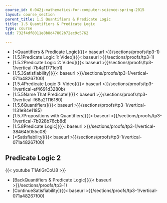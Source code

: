 ```yaml
---
course_id: 6-042j-mathematics-for-computer-science-spring-2015
layout: course_section
parent_title: 1.5 Quantifiers & Predicate Logic
title: 1.5 Quantifiers & Predicate Logic
type: course
uid: 732f4df8011e8b8d47802b72ec9c5762

---
```


*   [<Quantifiers & Predicate Logic]({{< baseurl >}}/sections/proofs/tp3-1)
*   [1.5.1Predicate Logic 1: Video]({{< baseurl >}}/sections/proofs/tp3-1)
*   [1.5.2Predicate Logic 2: Video]({{< baseurl >}}/sections/proofs/tp3-1/vertical-7b4a11771cb1)
*   [1.5.3Satisfiability]({{< baseurl >}}/sections/proofs/tp3-1/vertical-071a48267f00)
*   [1.5.4Predicate Logic 3: Video]({{< baseurl >}}/sections/proofs/tp3-1/vertical-ef4691d3280b)
*   [1.5.5Name That Predicate!]({{< baseurl >}}/sections/proofs/tp3-1/vertical-f68a21116180)
*   [1.5.6Quantifiers]({{< baseurl >}}/sections/proofs/tp3-1/vertical-1131e84e1185)
*   [1.5.7Propositions with Quantifiers]({{< baseurl >}}/sections/proofs/tp3-1/vertical-7b928b76cb8d)
*   [1.5.8Predicate Logic]({{< baseurl >}}/sections/proofs/tp3-1/vertical-384645055c08)
*   [\>Satisfiability]({{< baseurl >}}/sections/proofs/tp3-1/vertical-071a48267f00)

Predicate Logic 2
-----------------

{{< youtube T1AtlGrCoU8 >}}

*   [BackQuantifiers & Predicate Logic]({{< baseurl >}}/sections/proofs/tp3-1)
*   [ContinueSatisfiability]({{< baseurl >}}/sections/proofs/tp3-1/vertical-071a48267f00)